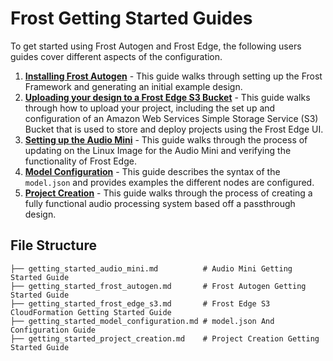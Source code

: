 # Frost Getting Started Guides
To get started using Frost Autogen and Frost Edge, the following users guides cover different aspects of the configuration.
1. **[Installing Frost Autogen](getting_started_frost_autogen.md)** - This guide walks through setting up the Frost Framework and generating an initial example design.
2. **[Uploading your design to a Frost Edge S3 Bucket](getting_started_frost_edge_s3.md)** - This guide walks through how to upload your project, including the set up and configuration of an Amazon Web Services Simple Storage Service (S3) Bucket that is used to store and deploy projects using the Frost Edge UI.
3. **[Setting up the Audio Mini](getting_started_audio_mini.md)** - This guide walks through the process of updating on the Linux Image for the Audio Mini and verifying the functionality of Frost Edge.
4. **[Model Configuration](getting_started_model_configuration.md)** - This guide describes the syntax of the `model.json` and provides examples the different nodes are configured.
5. **[Project Creation](getting_started_project_creation.md)** - This guide walks through the process of creating a fully functional audio processing system based off a passthrough design.
## File Structure
    ├── getting_started_audio_mini.md          # Audio Mini Getting Started Guide
    ├── getting_started_frost_autogen.md       # Frost Autogen Getting Started Guide
    ├── getting_started_frost_edge_s3.md       # Frost Edge S3 CloudFormation Getting Started Guide
    ├── getting_started_model_configuration.md # model.json And Configuration Guide
    ├── getting_started_project_creation.md    # Project Creation Getting Started Guide
